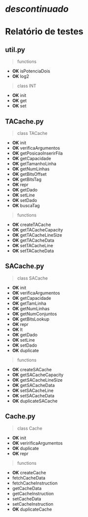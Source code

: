 # _descontinuado_

# Relatório de testes



## util.py

> functions

- __OK__ isPotenciaDois
- __OK__ log2
 
> class INT

- __OK__ init
- __OK__ get
- __OK__ set 



## TACache.py

> class TACache

- __OK__ init 
- __OK__ verificaArgumentos 
- __OK__ getPosicaoInserirFila 
- __OK__ getCapacidade 
- __OK__ getTamanhoLinha 
- __OK__ getNumLinhas 
- __OK__ getBitsOffset 
- __OK__ getBitsTag
- __OK__ repr 
- __OK__ getDado
- __OK__ setLine
- __OK__ setDado
- __OK__ buscaTag

> functions 

- __OK__ createTACache
- __OK__ getTACacheCapacity
- __OK__ getTACacheLineSize
- __OK__ getTACacheData
- __OK__ setTACacheLine
- __OK__ setTACacheData



## SACache.py

> class SACache

- __OK__ init
- __OK__ verificaArgumentos
- __OK__ getCapacidade
- __OK__ getTamLinha
- __OK__ getNumLinhas
- __OK__ getNumConjuntos
- __OK__ getBitsLookup
- __OK__ repr
- __OK__ lt
- __OK__ getDado
- __OK__ setLine
- __OK__ setDado
- __OK__ duplicate


> functions 

- __OK__ createSACache
- __OK__ getSACacheCapacity
- __OK__ getSACacheLineSize
- __OK__ getSACacheData
- __OK__ setSACacheLine
- __OK__ setSACacheData
- __OK__ duplicateSACache



## Cache.py

> class Cache

- __OK__ init
- __OK__ veririficaArgumentos
- __OK__ duplicate
- __OK__ repr

> functions

- __OK__ createCache
- fetchCacheData
- fetchCacheInstruction
- getCacheData
- getCacheInstruction
- setCacheData
- setCacheInstruction
- __OK__ duplicateCache






